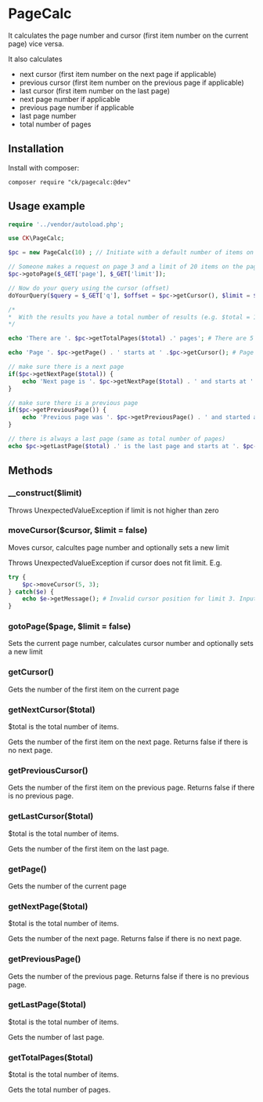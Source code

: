 # PageCalc

It calculates the page number and cursor (first item number on the current page) vice versa.

It also calculates

- next cursor (first item number on the next page if applicable)
- previous cursor (first item number on the previous page if applicable)
- last cursor (first item number on the last page)
- next page number if applicable
- previous page number if applicable
- last page number
- total number of pages

## Installation

Install with composer:

    composer require "ck/pagecalc:@dev"

## Usage example

```php
require '../vendor/autoload.php';

use CK\PageCalc;

$pc = new PageCalc(10) ; // Initiate with a default number of items on one page (limit)

// Someone makes a request on page 3 and a limit of 20 items on the page
$pc->gotoPage($_GET['page'], $_GET['limit']);

// Now do your query using the cursor (offset)
doYourQuery($query = $_GET['q'], $offset = $pc->getCursor(), $limit = $_GET['limit']);

/*
*  With the results you have a total number of results (e.g. $total = 100)
*/

echo 'There are '. $pc->getTotalPages($total) .' pages'; # There are 5 pages

echo 'Page '. $pc->getPage() . ' starts at ' .$pc->getCursor(); # Page 3 starts at 41

// make sure there is a next page
if($pc->getNextPage($total)) {
    echo 'Next page is '. $pc->getNextPage($total) . ' and starts at ' . $pc->getNextCursor($total); # Next page is 4 and starts at 61
}

// make sure there is a previous page
if($pc->getPreviousPage()) {
    echo 'Previous page was '. $pc->getPreviousPage() . ' and started at ' . $pc->getPreviousCursor(); # Previous page was 2 and started at 21
}

// there is always a last page (same as total number of pages)
echo $pc->getLastPage($total) .' is the last page and starts at '. $pc->getLastCursor($total); # 5 is the last page and starts at 81

```

## Methods

### __construct($limit)

Throws UnexpectedValueException if limit is not higher than zero

### moveCursor($cursor, $limit = false)

Moves cursor, calcultes page number and optionally sets a new limit

Throws UnexpectedValueException if cursor does not fit limit. E.g.

```php
try {
    $pc->moveCursor(5, 3);
} catch($e) {
    echo $e->getMessage(); # Invalid cursor position for limit 3. Input was: 5
}

```

### gotoPage($page, $limit = false)

Sets the current page number, calculates cursor number and optionally sets a new limit

### getCursor()

Gets the number of the first item on the current page

### getNextCursor($total)

$total is the total number of items.

Gets the number of the first item on the next page. Returns false if there is no next page.

### getPreviousCursor()

Gets the number of the first item on the previous page. Returns false if there is no previous page.

### getLastCursor($total)

$total is the total number of items.

Gets the number of the first item on the last page.

### getPage()

Gets the number of the current page

### getNextPage($total)

$total is the total number of items.

Gets the number of the next page. Returns false if there is no next page.

### getPreviousPage()

Gets the number of the previous page. Returns false if there is no previous page.

### getLastPage($total)

$total is the total number of items.

Gets the number of last page.

### getTotalPages($total)

$total is the total number of items.

Gets the total number of pages.



